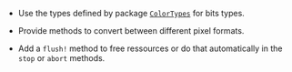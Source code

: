 * Use the types defined by package
  [`ColorTypes`](https://github.com/JuliaGraphics/ColorTypes.jl) for
  bits types.

* Provide methods to convert between different pixel formats.

* Add a `flush!` method to free ressources or do that automatically in the
  `stop` or `abort` methods.
